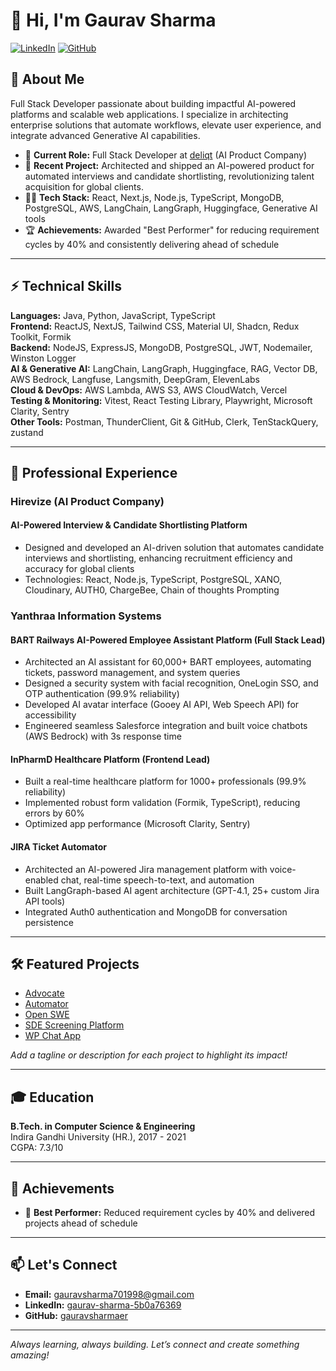 # 👋 Hi, I'm Gaurav Sharma

[![LinkedIn](https://img.shields.io/badge/LinkedIn-blue?logo=linkedin&style=for-the-badge)](https://www.linkedin.com/in/gaurav-sharma-5b0a76369/)
[![GitHub](https://img.shields.io/badge/GitHub-black?logo=github&style=for-the-badge)](https://github.com/gauravsharmaer)

## 🚀 About Me

Full Stack Developer passionate about building impactful AI-powered platforms and scalable web applications. I specialize in architecting enterprise solutions that automate workflows, elevate user experience, and integrate advanced Generative AI capabilities.

- 🏢 **Current Role:** Full Stack Developer at [deliqt](https://deliqt.com/hirevize-ai-powered-hiring-platform/) (AI Product Company)
- 🤖 **Recent Project:** Architected and shipped an AI-powered product for automated interviews and candidate shortlisting, revolutionizing talent acquisition for global clients.
- 🧑‍💻 **Tech Stack:** React, Next.js, Node.js, TypeScript, MongoDB, PostgreSQL, AWS, LangChain, LangGraph, Huggingface, Generative AI tools
- 🏆 **Achievements:** Awarded "Best Performer" for reducing requirement cycles by 40% and consistently delivering ahead of schedule

---

## ⚡ Technical Skills

**Languages:** Java, Python, JavaScript, TypeScript  
**Frontend:** ReactJS, NextJS, Tailwind CSS, Material UI, Shadcn, Redux Toolkit, Formik  
**Backend:** NodeJS, ExpressJS, MongoDB, PostgreSQL, JWT, Nodemailer, Winston Logger  
**AI & Generative AI:** LangChain, LangGraph, Huggingface, RAG, Vector DB, AWS Bedrock, Langfuse, Langsmith, DeepGram, ElevenLabs  
**Cloud & DevOps:** AWS Lambda, AWS S3, AWS CloudWatch, Vercel  
**Testing & Monitoring:** Vitest, React Testing Library, Playwright, Microsoft Clarity, Sentry  
**Other Tools:** Postman, ThunderClient, Git & GitHub, Clerk, TenStackQuery, zustand

---

## 💼 Professional Experience

### **Hirevize (AI Product Company)**
#### AI-Powered Interview & Candidate Shortlisting Platform
- Designed and developed an AI-driven solution that automates candidate interviews and shortlisting, enhancing recruitment efficiency and accuracy for global clients
- Technologies: React, Node.js, TypeScript, PostgreSQL, XANO, Cloudinary, AUTH0, ChargeBee, Chain of thoughts Prompting

### **Yanthraa Information Systems**
#### BART Railways AI-Powered Employee Assistant Platform (Full Stack Lead)
- Architected an AI assistant for 60,000+ BART employees, automating tickets, password management, and system queries
- Designed a security system with facial recognition, OneLogin SSO, and OTP authentication (99.9% reliability)
- Developed AI avatar interface (Gooey AI API, Web Speech API) for accessibility
- Engineered seamless Salesforce integration and built voice chatbots (AWS Bedrock) with 3s response time

#### InPharmD Healthcare Platform (Frontend Lead)
- Built a real-time healthcare platform for 1000+ professionals (99.9% reliability)
- Implemented robust form validation (Formik, TypeScript), reducing errors by 60%
- Optimized app performance (Microsoft Clarity, Sentry)

#### JIRA Ticket Automator
- Architected an AI-powered Jira management platform with voice-enabled chat, real-time speech-to-text, and automation
- Built LangGraph-based AI agent architecture (GPT-4.1, 25+ custom Jira API tools)
- Integrated Auth0 authentication and MongoDB for conversation persistence

---

## 🛠️ Featured Projects

- [Advocate](https://github.com/gauravsharmaer/Advocate)  
- [Automator](https://github.com/gauravsharmaer/Automator)  
- [Open SWE](https://github.com/langchain-ai/open-swe)  
- [SDE Screening Platform](https://github.com/canvasxai/sde-screening-gauravsharmaer)  
- [WP Chat App](https://github.com/workashutosh/wpchatapp)  

*Add a tagline or description for each project to highlight its impact!*

---

## 🎓 Education

**B.Tech. in Computer Science & Engineering**  
Indira Gandhi University (HR.), 2017 - 2021  
CGPA: 7.3/10

---

## 🌟 Achievements

- 🏅 **Best Performer:** Reduced requirement cycles by 40% and delivered projects ahead of schedule

---

## 📫 Let's Connect

- **Email:** gauravsharma701998@gmail.com
- **LinkedIn:** [gaurav-sharma-5b0a76369](https://www.linkedin.com/in/gaurav-sharma-5b0a76369/)
- **GitHub:** [gauravsharmaer](https://github.com/gauravsharmaer)

---

*Always learning, always building. Let’s connect and create something amazing!*
